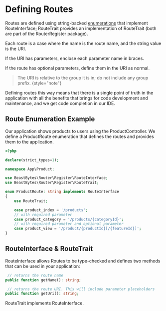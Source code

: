 # Defining Routes

Routes are defined using string-backed [enumerations](https://www.php.net/manual/en/language.enumerations.php)
that implement RouteInterface; RouteTrait provides an implementation of RouteTrait
(both are part of the RouterRegister package).

Each route is a case where the name is the route name, and the string value is the URI.

If the URI has parameters, enclose each parameter name in braces.

If the route has optional parameters, define them in the URI as normal.  

> The URI is relative to the group it is in; do not include any group prefix.
{style="note"}

Defining routes this way means that there is a single point of truth in the application with all the benefits
that brings for code development and maintenance, and we get code completion in our IDE.

## Route Enumeration Example
Our application shows products to users using the ProductController. We define a ProductRoute enumeration
that defines the routes and provides them to the application.

```php
<?php

declare(strict_types=1);

namespace App\Product;

use BeastBytes\Router\Register\RouteInterface;
use BeastBytes\Router\Register\RouteTrait;

enum ProductRoute: string implements RouteInterface
{
    use RouteTrait;

    case product_index = '/products';
    // with required parameter
    case product_category = '/products/{categoryId}';
    // with required parameter and optional parameter
    case product_view = '/product/{productId}[/{featureId}]';
}
```

## RouteInterface & RouteTrait
RouteInterface allows Routes to be type-checked and defines two methods that can be used in your application:

```php
 // returns the route name
public function getName(): string;

 // returns the route URI. This will include parameter placeholders
public function getUri(): string;
```

RouteTrait implements RouteInterface.